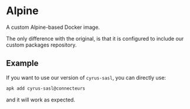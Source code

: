 # Alpine

A custom Alpine-based Docker image.

The only difference with the original, is that it is configured to include our custom packages repository.

## Example

If you want to use our version of `cyrus-sasl`, you can directly use:

```sh
apk add cyrus-sasl@connecteurs
```

and it will work as expected.
